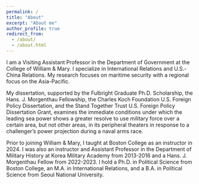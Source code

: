 ```yaml
---
permalink: /
title: "About"
excerpt: "About me"
author_profile: true
redirect_from: 
  - /about/
  - /about.html
---
```


I am a Visiting Assistant Professor in the Department of Government at the College of William & Mary. I specialize in International Relations and U.S.-China Relations. My research focuses on maritime security with a regional focus on the Asia-Pacific. 
 
My dissertation, supported by the Fulbright Graduate Ph.D. Scholarship, the Hans. J. Morgenthau Fellowship, the Charles Koch Foundation U.S. Foreign Policy Dissertation, and the Stand Together Trust U.S. Foreign Policy Dissertation Grant, examines the immediate conditions under which the leading sea power shows a greater resolve to use military force over a certain area, but not other areas, in its peripheral theaters in response to a challenger’s power projection during a naval arms race. 

Prior to joining William & Mary, I taught at Boston College as an instructor in 2024. I was also an instructor and Assistant Professor in the Department of Military History at Korea Military Academy from 2013-2016 and a Hans. J. Morgenthau Fellow from 2022-2023. I hold a Ph.D. in Political Science from Boston College, an M.A. in International Relations, and a B.A. in Political Science from Seoul National University.

